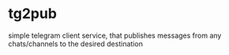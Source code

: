 # tg2pub
simple telegram client service, that publishes messages from any chats/channels to the desired destination
